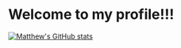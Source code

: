 # Welcome to my profile!!!

[![Matthew's GitHub stats](https://github-readme-stats.vercel.app/api?username=anuraghazra)](https://github.com/anuraghazra/github-readme-stats)


<!--
**Programbeginner2120/Programbeginner2120** is a ✨ _special_ ✨ repository because its `README.md` (this file) appears on your GitHub profile.

Here are some ideas to get you started:

- 🔭 I’m currently working on ...
- 🌱 I’m currently learning ...
- 👯 I’m looking to collaborate on ...
- 🤔 I’m looking for help with ...
- 💬 Ask me about ...
- 📫 How to reach me: ...
- 😄 Pronouns: ...
- ⚡ Fun fact: ...
-->
